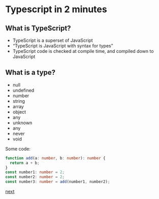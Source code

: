# Typescript in 2 minutes

## What is TypeScript?

- TypeScript is a superset of JavaScript
- “TypeScript is JavaScript with syntax for types”
- TypeScript code is checked at compile time, and compiled down to JavaScript

## What is a type?

- null
- undefined
- number
- string
- array
- object
- any
- unknown
- any
- never
- void

Some code:

```ts
function add(a: number, b: number): number {
  return a + b;
}
const number1: number = 2;
const number2: number = 2;
const number3: number = add(number1, number2);
```

[next](./2.md)
